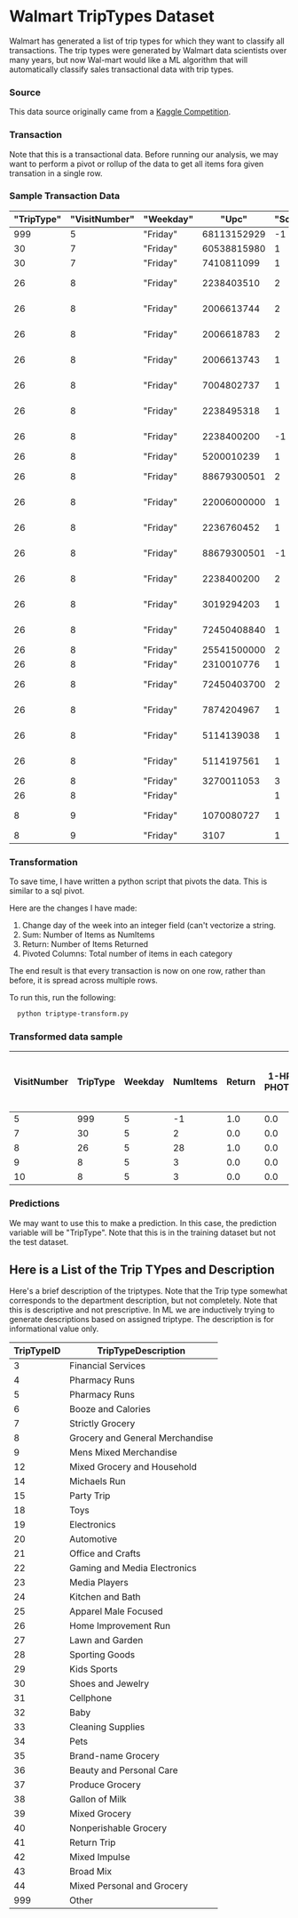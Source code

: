 # Walmart TripTypes Dataset

Walmart has generated a list of trip types for which they want to classify all transactions. The trip types were generated
by Walmart data scientists over many years, but now Wal-mart would like a ML algorithm that will automatically classify
sales transactional data with trip types.

### Source

This data source originally came from a [Kaggle Competition](https://www.kaggle.com/c/walmart-recruiting-trip-type-classification).

### Transaction

Note that this is a transactional data.  Before running our analysis, we may want to perform a pivot or rollup of the
data to get all items fora given transation in a single row.

### Sample Transaction Data
| "TripType" | "VisitNumber" | "Weekday" | "Upc"       | "ScanCount" | "DepartmentDescription"    | "FinelineNumber" | 
|------------|---------------|-----------|-------------|-------------|----------------------------|------------------| 
| 999        | 5             | "Friday"  | 68113152929 | -1          | "FINANCIAL SERVICES"       | 1000             | 
| 30         | 7             | "Friday"  | 60538815980 | 1           | "SHOES"                    | 8931             | 
| 30         | 7             | "Friday"  | 7410811099  | 1           | "PERSONAL CARE"            | 4504             | 
| 26         | 8             | "Friday"  | 2238403510  | 2           | "PAINT AND ACCESSORIES"    | 3565             | 
| 26         | 8             | "Friday"  | 2006613744  | 2           | "PAINT AND ACCESSORIES"    | 1017             | 
| 26         | 8             | "Friday"  | 2006618783  | 2           | "PAINT AND ACCESSORIES"    | 1017             | 
| 26         | 8             | "Friday"  | 2006613743  | 1           | "PAINT AND ACCESSORIES"    | 1017             | 
| 26         | 8             | "Friday"  | 7004802737  | 1           | "PAINT AND ACCESSORIES"    | 2802             | 
| 26         | 8             | "Friday"  | 2238495318  | 1           | "PAINT AND ACCESSORIES"    | 4501             | 
| 26         | 8             | "Friday"  | 2238400200  | -1          | "PAINT AND ACCESSORIES"    | 3565             | 
| 26         | 8             | "Friday"  | 5200010239  | 1           | "DSD GROCERY"              | 4606             | 
| 26         | 8             | "Friday"  | 88679300501 | 2           | "PAINT AND ACCESSORIES"    | 3504             | 
| 26         | 8             | "Friday"  | 22006000000 | 1           | "MEAT - FRESH & FROZEN"    | 6009             | 
| 26         | 8             | "Friday"  | 2236760452  | 1           | "PAINT AND ACCESSORIES"    | 7                | 
| 26         | 8             | "Friday"  | 88679300501 | -1          | "PAINT AND ACCESSORIES"    | 3504             | 
| 26         | 8             | "Friday"  | 2238400200  | 2           | "PAINT AND ACCESSORIES"    | 3565             | 
| 26         | 8             | "Friday"  | 3019294203  | 1           | "PAINT AND ACCESSORIES"    | 2801             | 
| 26         | 8             | "Friday"  | 72450408840 | 1           | "PAINT AND ACCESSORIES"    | 1028             | 
| 26         | 8             | "Friday"  | 25541500000 | 2           | "DAIRY"                    | 1305             | 
| 26         | 8             | "Friday"  | 2310010776  | 1           | "PETS AND SUPPLIES"        | 3300             | 
| 26         | 8             | "Friday"  | 72450403700 | 2           | "PAINT AND ACCESSORIES"    | 1018             | 
| 26         | 8             | "Friday"  | 7874204967  | 1           | "HOUSEHOLD CHEMICALS/SUPP" | 707              | 
| 26         | 8             | "Friday"  | 5114139038  | 1           | "PAINT AND ACCESSORIES"    | 4415             | 
| 26         | 8             | "Friday"  | 5114197561  | 1           | "PAINT AND ACCESSORIES"    | 4415             | 
| 26         | 8             | "Friday"  | 3270011053  | 3           | "PETS AND SUPPLIES"        | 1001             | 
| 26         | 8             | "Friday"  |             | 1           | "NULL"                     |                  | 
| 8          | 9             | "Friday"  | 1070080727  | 1           | "IMPULSE MERCHANDISE"      | 115              | 
| 8          | 9             | "Friday"  | 3107        | 1           | "PRODUCE"                  | 103              | 


### Transformation

To save time, I have written a python script that pivots the data.  This is similar to a sql pivot.  

Here are the changes I have made:

1. Change day of the week into an integer field (can't vectorize a string.
2. Sum: Number of Items as NumItems
3. Return: Number of Items Returned
4. Pivoted Columns: Total number of items in each category

The end result is that every transaction is now on one row, rather than before, it is spread across multiple rows.


To run this, run the following:

```bash
  python triptype-transform.py

```


### Transformed data sample

| VisitNumber | TripType | Weekday | NumItems | Return | 1-HR PHOTO | ACCESSORIES | AUTOMOTIVE | BAKERY | BATH AND SHOWER | BEAUTY | BEDDING | BOOKS AND MAGAZINES | BOYS WEAR | BRAS & SHAPEWEAR | CAMERAS AND SUPPLIES | "CANDY, TOBACCO, COOKIES" | CELEBRATION | COMM BREAD | CONCEPT STORES | COOK AND DINE | DAIRY | DSD GROCERY | ELECTRONICS | FABRICS AND CRAFTS | FINANCIAL SERVICES | FROZEN FOODS | FURNITURE | "GIRLS WEAR, 4-6X  AND 7-14" | GROCERY DRY GOODS | HARDWARE | HEALTH AND BEAUTY AIDS | HOME DECOR | HOME MANAGEMENT | HORTICULTURE AND ACCESS | HOUSEHOLD CHEMICALS/SUPP | HOUSEHOLD PAPER GOODS | IMPULSE MERCHANDISE | INFANT APPAREL | INFANT CONSUMABLE HARDLINES | JEWELRY AND SUNGLASSES | LADIES SOCKS | LADIESWEAR | LARGE HOUSEHOLD GOODS | LAWN AND GARDEN | "LIQUOR,WINE,BEER" | MEAT - FRESH & FROZEN | MEDIA AND GAMING | MENSWEAR | OFFICE SUPPLIES | OPTICAL - FRAMES | OPTICAL - LENSES | OTHER DEPARTMENTS | PAINT AND ACCESSORIES | PERSONAL CARE | PETS AND SUPPLIES | PHARMACY OTC | PHARMACY RX | PLAYERS AND ELECTRONICS | PLUS AND MATERNITY | PRE PACKED DELI | PRODUCE | SEAFOOD | SEASONAL | SERVICE DELI | SHEER HOSIERY | SHOES | SLEEPWEAR/FOUNDATIONS | SPORTING GOODS | SWIMWEAR/OUTERWEAR | TOYS | WIRELESS | 
|-------------|----------|---------|----------|--------|------------|-------------|------------|--------|-----------------|--------|---------|---------------------|-----------|------------------|----------------------|---------------------------|-------------|------------|----------------|---------------|-------|-------------|-------------|--------------------|--------------------|--------------|-----------|------------------------------|-------------------|----------|------------------------|------------|-----------------|-------------------------|--------------------------|-----------------------|---------------------|----------------|-----------------------------|------------------------|--------------|------------|-----------------------|-----------------|--------------------|-----------------------|------------------|----------|-----------------|------------------|------------------|-------------------|-----------------------|---------------|-------------------|--------------|-------------|-------------------------|--------------------|-----------------|---------|---------|----------|--------------|---------------|-------|-----------------------|----------------|--------------------|------|----------| 
| 5           | 999      | 5       | -1       | 1.0    | 0.0        | 0.0         | 0.0        | 0.0    | 0.0             | 0.0    | 0.0     | 0.0                 | 0.0       | 0.0              | 0.0                  | 0.0                       | 0.0         | 0.0        | 0.0            | 0.0           | 0.0   | 0.0         | 0.0         | 0.0                | -1.0               | 0.0          | 0.0       | 0.0                          | 0.0               | 0.0      | 0.0                    | 0.0        | 0.0             | 0.0                     | 0.0                      | 0.0                   | 0.0                 | 0.0            | 0.0                         | 0.0                    | 0.0          | 0.0        | 0.0                   | 0.0             | 0.0                | 0.0                   | 0.0              | 0.0      | 0.0             | 0.0              | 0.0              | 0.0               | 0.0                   | 0.0           | 0.0               | 0.0          | 0.0         | 0.0                     | 0.0                | 0.0             | 0.0     | 0.0     | 0.0      | 0.0          | 0.0           | 0.0   | 0.0                   | 0.0            | 0.0                | 0.0  | 0.0      | 
| 7           | 30       | 5       | 2        | 0.0    | 0.0        | 0.0         | 0.0        | 0.0    | 0.0             | 0.0    | 0.0     | 0.0                 | 0.0       | 0.0              | 0.0                  | 0.0                       | 0.0         | 0.0        | 0.0            | 0.0           | 0.0   | 0.0         | 0.0         | 0.0                | 0.0                | 0.0          | 0.0       | 0.0                          | 0.0               | 0.0      | 0.0                    | 0.0        | 0.0             | 0.0                     | 0.0                      | 0.0                   | 0.0                 | 0.0            | 0.0                         | 0.0                    | 0.0          | 0.0        | 0.0                   | 0.0             | 0.0                | 0.0                   | 0.0              | 0.0      | 0.0             | 0.0              | 0.0              | 0.0               | 0.0                   | 1.0           | 0.0               | 0.0          | 0.0         | 0.0                     | 0.0                | 0.0             | 0.0     | 0.0     | 0.0      | 0.0          | 0.0           | 1.0   | 0.0                   | 0.0            | 0.0                | 0.0  | 0.0      | 
| 8           | 26       | 5       | 28       | 1.0    | 0.0        | 0.0         | 0.0        | 0.0    | 0.0             | 0.0    | 0.0     | 0.0                 | 0.0       | 0.0              | 0.0                  | 0.0                       | 0.0         | 0.0        | 0.0            | 0.0           | 2.0   | 1.0         | 0.0         | 0.0                | 0.0                | 0.0          | 0.0       | 0.0                          | 0.0               | 0.0      | 0.0                    | 0.0        | 0.0             | 0.0                     | 1.0                      | 0.0                   | 0.0                 | 0.0            | 0.0                         | 0.0                    | 0.0          | 0.0        | 0.0                   | 0.0             | 0.0                | 1.0                   | 0.0              | 0.0      | 0.0             | 0.0              | 0.0              | 0.0               | 18.0                  | 0.0           | 4.0               | 0.0          | 0.0         | 0.0                     | 0.0                | 0.0             | 0.0     | 0.0     | 0.0      | 0.0          | 0.0           | 0.0   | 0.0                   | 0.0            | 0.0                | 0.0  | 0.0      | 
| 9           | 8        | 5       | 3        | 0.0    | 0.0        | 0.0         | 0.0        | 0.0    | 0.0             | 0.0    | 0.0     | 0.0                 | 0.0       | 0.0              | 0.0                  | 0.0                       | 0.0         | 0.0        | 0.0            | 0.0           | 0.0   | 0.0         | 0.0         | 0.0                | 0.0                | 0.0          | 0.0       | 0.0                          | 0.0               | 0.0      | 0.0                    | 0.0        | 0.0             | 0.0                     | 0.0                      | 0.0                   | 1.0                 | 0.0            | 0.0                         | 0.0                    | 0.0          | 0.0        | 0.0                   | 0.0             | 0.0                | 0.0                   | 0.0              | 0.0      | 0.0             | 0.0              | 0.0              | 0.0               | 0.0                   | 0.0           | 0.0               | 0.0          | 0.0         | 0.0                     | 0.0                | 0.0             | 2.0     | 0.0     | 0.0      | 0.0          | 0.0           | 0.0   | 0.0                   | 0.0            | 0.0                | 0.0  | 0.0      | 
| 10          | 8        | 5       | 3        | 0.0    | 0.0        | 0.0         | 0.0        | 0.0    | 0.0             | 0.0    | 0.0     | 0.0                 | 0.0       | 0.0              | 0.0                  | 1.0                       | 0.0         | 0.0        | 0.0            | 0.0           | 0.0   | 2.0         | 0.0         | 0.0                | 0.0                | 0.0          | 0.0       | 0.0                          | 0.0               | 0.0      | 0.0                    | 0.0        | 0.0             | 0.0                     | 0.0                      | 0.0                   | 0.0                 | 0.0            | 0.0                         | 0.0                    | 0.0          | 0.0        | 0.0                   | 0.0             | 0.0                | 0.0                   | 0.0              | 0.0      | 0.0             | 0.0              | 0.0              | 0.0               | 0.0                   | 0.0           | 0.0               | 0.0          | 0.0         | 0.0                     | 0.0                | 0.0             | 0.0     | 0.0     | 0.0      | 0.0          | 0.0           | 0.0   | 0.0                   | 0.0            | 0.0                | 0.0  | 0.0      | 

### Predictions

We may want to use this to make a prediction.  In this case, the prediction variable will be "TripType".  Note that this
is in the training dataset but not the test dataset.




## Here is a List of the Trip TYpes and Description

Here's a brief description of the triptypes. Note that the Trip type somewhat corresponds to the department description,
but not completely.  Note that this is descriptive and not prescriptive.  In ML we are inductively trying to generate 
descriptions based on assigned triptype.  The description is for informational value only.

| TripTypeID | TripTypeDescription             | 
|------------|---------------------------------| 
| 3          | Financial Services              | 
| 4          | Pharmacy Runs                   | 
| 5          | Pharmacy Runs                   | 
| 6          | Booze and Calories              | 
| 7          | Strictly Grocery                | 
| 8          | Grocery and General Merchandise | 
| 9          | Mens Mixed Merchandise          | 
| 12         | Mixed Grocery and Household     | 
| 14         | Michaels Run                    | 
| 15         | Party Trip                      | 
| 18         | Toys                            | 
| 19         | Electronics                     | 
| 20         | Automotive                      | 
| 21         | Office and Crafts               | 
| 22         | Gaming and Media Electronics    | 
| 23         | Media Players                   | 
| 24         | Kitchen and Bath                | 
| 25         | Apparel Male Focused            | 
| 26         | Home Improvement Run            | 
| 27         | Lawn and Garden                 | 
| 28         | Sporting Goods                  | 
| 29         | Kids Sports                     | 
| 30         | Shoes and Jewelry               | 
| 31         | Cellphone                       | 
| 32         | Baby                            | 
| 33         | Cleaning Supplies               | 
| 34         | Pets                            | 
| 35         | Brand-name Grocery              | 
| 36         | Beauty and Personal Care        | 
| 37         | Produce Grocery                 | 
| 38         | Gallon of Milk                  | 
| 39         | Mixed Grocery                   | 
| 40         | Nonperishable Grocery           | 
| 41         | Return Trip                     | 
| 42         | Mixed Impulse                   | 
| 43         | Broad Mix                       | 
| 44         | Mixed Personal and Grocery      | 
| 999        | Other                           | 


